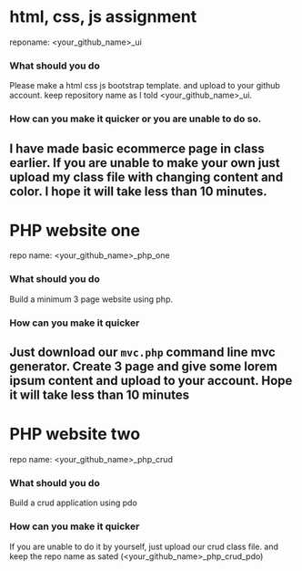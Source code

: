 # html, css, js assignment
reponame: <your_github_name>_ui      
### What should you do     
Please make a html css js bootstrap template. and upload to your github account. keep repository name as I told <your_github_name>_ui.
### How can you make it quicker or you are unable to do so.       
I have made basic ecommerce page in class earlier. If you are unable to make your own just upload my class file with changing content and color. I hope it will take less than 10 minutes.
-----
# PHP website one
repo name: <your_github_name>_php_one      
### What should you do      
Build a minimum 3 page website using php.     
### How can you make it quicker       
Just download our `mvc.php` command line mvc generator. Create 3 page and give some lorem ipsum content and upload to your account. Hope it will take less than 10 minutes
------

# PHP website two
repo name: <your_github_name>_php_crud      
### What should you do       
Build a crud application using pdo
### How can you make it quicker      
If you are unable to do it by yourself, just upload our crud class file. and keep the repo name as sated (<your_github_name>_php_crud_pdo)

